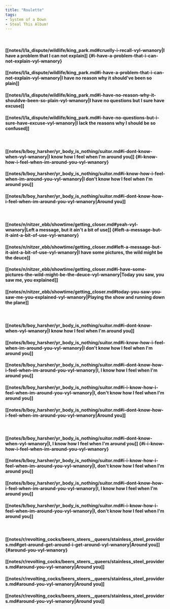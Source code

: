 ```yaml
---
title: "Roulette"
tags:
- System of a Down
- Steal This Album!
---
```

&nbsp;
#### [[notes/l/la_dispute/wildlife/king_park.md#cruelly-i-recall-vyl-wnanory|I have a problem that I can not explain]] {#i-have-a-problem-that-i-can-not-explain-vyl-wnanory}
#### [[notes/l/la_dispute/wildlife/king_park.md#i-have-a-problem-that-i-can-not-explain-vyl-wnanory|I have no reason why it should've been so plain]]
#### [[notes/l/la_dispute/wildlife/king_park.md#i-have-no-reason-why-it-shouldve-been-so-plain-vyl-wnanory|I have no questions but I sure have excuse]]
#### [[notes/l/la_dispute/wildlife/king_park.md#i-have-no-questions-but-i-sure-have-excuse-vyl-wnanory|I lack the reasons why I should be so confused]]
&nbsp;
#### [[notes/b/boy_harsher/yr_body_is_nothing/suitor.md#i-dont-know-when-vyl-wnanory|I know how I feel when I'm around you]] {#i-know-how-i-feel-when-im-around-you-vyl-wnanory}
#### [[notes/b/boy_harsher/yr_body_is_nothing/suitor.md#i-know-how-i-feel-when-im-around-you-vyl-wnanory|I don't know how I feel when I'm around you]]
#### [[notes/b/boy_harsher/yr_body_is_nothing/suitor.md#i-dont-know-how-i-feel-when-im-around-you-vyl-wnanory|Around you]]
&nbsp;
#### [[notes/n/nitzer_ebb/showtime/getting_closer.md#yeah-vyl-wnanory|Left a message, but it ain't a bit of use]] {#left-a-message-but-it-aint-a-bit-of-use-vyl-wnanory}
#### [[notes/n/nitzer_ebb/showtime/getting_closer.md#left-a-message-but-it-aint-a-bit-of-use-vyl-wnanory|I have some pictures, the wild might be the deuce]]
#### [[notes/n/nitzer_ebb/showtime/getting_closer.md#i-have-some-pictures-the-wild-might-be-the-deuce-vyl-wnanory|Today you saw, you saw me, you explained]]
#### [[notes/n/nitzer_ebb/showtime/getting_closer.md#today-you-saw-you-saw-me-you-explained-vyl-wnanory|Playing the show and running down the plane]]
&nbsp;
#### [[notes/b/boy_harsher/yr_body_is_nothing/suitor.md#i-dont-know-when-vyl-wnanory|I know how I feel when I'm around you]]
#### [[notes/b/boy_harsher/yr_body_is_nothing/suitor.md#i-know-how-i-feel-when-im-around-you-vyl-wnanory|I don't know how I feel when I'm around you]]
#### [[notes/b/boy_harsher/yr_body_is_nothing/suitor.md#i-dont-know-how-i-feel-when-im-around-you-vyl-wnanory|I, I know how I feel when I'm around you]]
#### [[notes/b/boy_harsher/yr_body_is_nothing/suitor.md#i-i-know-how-i-feel-when-im-around-you-vyl-wnanory|I, don't know how I feel when I'm around you]]
#### [[notes/b/boy_harsher/yr_body_is_nothing/suitor.md#i-dont-know-how-i-feel-when-im-around-you-vyl-wnanory|Around you]]
&nbsp;
#### [[notes/b/boy_harsher/yr_body_is_nothing/suitor.md#i-dont-know-when-vyl-wnanory|I, I know how I feel when I'm around you]] {#i-i-know-how-i-feel-when-im-around-you-vyl-wnanory}
#### [[notes/b/boy_harsher/yr_body_is_nothing/suitor.md#i-i-know-how-i-feel-when-im-around-you-vyl-wnanory|I, don't know how I feel when I'm around you]]
#### [[notes/b/boy_harsher/yr_body_is_nothing/suitor.md#i-dont-know-how-i-feel-when-im-around-you-vyl-wnanory|I, I know how I feel when I'm around you]]
#### [[notes/b/boy_harsher/yr_body_is_nothing/suitor.md#i-i-know-how-i-feel-when-im-around-you-vyl-wnanory|I, don't know how I feel when I'm around you]]
&nbsp;
#### [[notes/r/revolting_cocks/beers_steers__queers/stainless_steel_providers.md#get-around-get-around-i-get-around-vyl-wnanory|Around you]] {#around-you-vyl-wnanory}
#### [[notes/r/revolting_cocks/beers_steers__queers/stainless_steel_providers.md#around-you-vyl-wnanory|Around you]]
#### [[notes/r/revolting_cocks/beers_steers__queers/stainless_steel_providers.md#around-you-vyl-wnanory|Around you]]
#### [[notes/r/revolting_cocks/beers_steers__queers/stainless_steel_providers.md#around-you-vyl-wnanory|Around you]]
